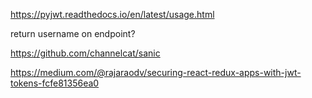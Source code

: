 
https://pyjwt.readthedocs.io/en/latest/usage.html


return username on endpoint?


https://github.com/channelcat/sanic


https://medium.com/@rajaraodv/securing-react-redux-apps-with-jwt-tokens-fcfe81356ea0
